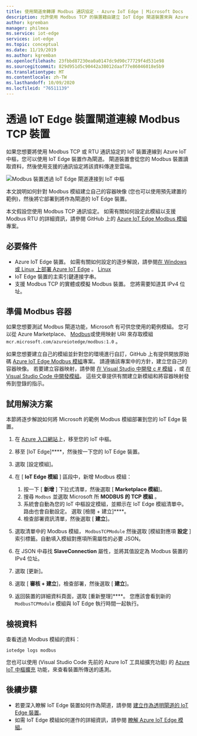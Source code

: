 ```yaml
---
title: 使用閘道來轉譯 Modbus 通訊協定 - Azure IoT Edge | Microsoft Docs
description: 允許使用 Modbus TCP 的裝置藉由建立 IoT Edge 閘道裝置來與 Azure IoT 中樞通訊
author: kgremban
manager: philmea
ms.service: iot-edge
services: iot-edge
ms.topic: conceptual
ms.date: 11/19/2019
ms.author: kgremban
ms.openlocfilehash: 23fbbd87230ea0a0147dc9d90c77729f4d531e98
ms.sourcegitcommit: 829d951d5c90442a38012daaf77e86046018e5b9
ms.translationtype: MT
ms.contentlocale: zh-TW
ms.lasthandoff: 10/09/2020
ms.locfileid: "76511139"
---
```

# <a name="connect-modbus-tcp-devices-through-an-iot-edge-device-gateway"></a>透過 IoT Edge 裝置閘道連線 Modbus TCP 裝置

如果您想要將使用 Modbus TCP 或 RTU 通訊協定的 IoT 裝置連線到 Azure IoT 中樞，您可以使用 IoT Edge 裝置作為閘道。 閘道裝置會從您的 Modbus 裝置讀取資料，然後使用支援的通訊協定將該資料傳達至雲端。

![Modbus 裝置透過 IoT Edge 閘道連接到 IoT 中樞](./media/deploy-modbus-gateway/diagram.png)

本文說明如何針對 Modbus 模組建立自己的容器映像 (您也可以使用預先建置的範例)，然後將它部署到將作為閘道的 IoT Edge 裝置。

本文假設您使用 Modbus TCP 通訊協定。 如需有關如何設定此模組以支援 Modbus RTU 的詳細資訊，請參閱 GitHub 上的 [Azure IoT Edge Modbus 模組](https://github.com/Azure/iot-edge-modbus)專案。

## <a name="prerequisites"></a>必要條件

* Azure IoT Edge 裝置。 如需有關如何設定的逐步解說，請參閱[在 Windows 或 Linux 上部署 Azure IoT Edge](quickstart.md) 。 [Linux](quickstart-linux.md)
* IoT Edge 裝置的主索引鍵連接字串。
* 支援 Modbus TCP 的實體或模擬 Modbus 裝置。 您將需要知道其 IPv4 位址。

## <a name="prepare-a-modbus-container"></a>準備 Modbus 容器

如果您想要測試 Modbus 閘道功能，Microsoft 有可供您使用的範例模組。 您可以從 Azure Marketplace、 [Modbus](https://azuremarketplace.microsoft.com/marketplace/apps/microsoft_iot.edge-modbus?tab=Overview)或使用映射 URI 來存取模組 `mcr.microsoft.com/azureiotedge/modbus:1.0` 。

如果您想要建立自己的模組並針對您的環境進行自訂，GitHub 上有提供開放原始碼 [Azure IoT Edge Modbus 模組](https://github.com/Azure/iot-edge-modbus)專案。 請遵循該專案中的方針，建立您自己的容器映像。 若要建立容器映射，請參閱 [在 Visual Studio 中開發 c # 模組](how-to-visual-studio-develop-csharp-module.md) ，或 [在 Visual Studio Code 中開發模組](how-to-vs-code-develop-module.md)。 這些文章提供有關建立新模組和將容器映射發佈到登錄的指示。

## <a name="try-the-solution"></a>試用解決方案

本節將逐步解說如何將 Microsoft 的範例 Modbus 模組部署到您的 IoT Edge 裝置。

1. 在 [Azure 入口網站](https://portal.azure.com/)上，移至您的 IoT 中樞。

2. 移至 [IoT Edge]****，然後按一下您的 IoT Edge 裝置。

3. 選取 [設定模組]。

4. 在 [ **IoT Edge 模組** ] 區段中，新增 Modbus 模組：

   1. 按一下 [ **新增** ] 下拉式清單，然後選取 [ **Marketplace 模組**]。
   2. 搜尋 `Modbus` 並選取 Microsoft 所 **MODBUS 的 TCP 模組** 。
   3. 系統會自動為您的 IoT 中樞設定模組，並顯示在 IoT Edge 模組清單中。 路由也會自動設定。 選取 [檢閱 + 建立]****。
   4. 檢查部署資訊清單，然後選取 [ **建立**]。

5. 選取清單中的 Modbus 模組， `ModbusTCPModule` 然後選取 [模組對應項 **設定** ] 索引標籤。自動填入模組對應項所需屬性的必要 JSON。

6. 在 JSON 中尋找 **SlaveConnection** 屬性，並將其值設定為 Modbus 裝置的 IPv4 位址。

7. 選取 [更新]。

8. 選取 [ **審核 + 建立**]，檢查部署，然後選取 [ **建立**]。

9. 返回裝置的詳細資料頁面，選取 [重新整理]****。 您應該會看到新的 `ModbusTCPModule` 模組與 IoT Edge 執行時間一起執行。

## <a name="view-data"></a>檢視資料

查看透過 Modbus 模組的資料：

```cmd/sh
iotedge logs modbus
```

您也可以使用 (Visual Studio Code 先前的 Azure IoT 工具組擴充功能) 的 [Azure IoT 中樞擴充](https://marketplace.visualstudio.com/items?itemName=vsciot-vscode.azure-iot-toolkit) 功能，來查看裝置所傳送的遙測。

## <a name="next-steps"></a>後續步驟

* 若要深入瞭解 IoT Edge 裝置如何作為閘道，請參閱 [建立作為透明閘道的 IoT Edge 裝置](./how-to-create-transparent-gateway.md)。
* 如需 IoT Edge 模組如何運作的詳細資訊，請參閱 [瞭解 Azure IoT Edge 模組](iot-edge-modules.md)。
